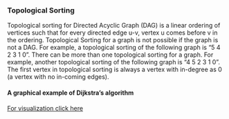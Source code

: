 ### Topological Sorting
Topological sorting for Directed Acyclic Graph (DAG) is a linear ordering of vertices such that for every directed edge u-v, vertex u comes before v in the ordering. Topological Sorting for a graph is not possible if the graph is not a DAG. For example, a topological sorting of the following graph is “5 4 2 3 1 0”. There can be more than one topological sorting for a graph. For example, another topological sorting of the following graph is “4 5 2 3 1 0”. The first vertex in topological sorting is always a vertex with in-degree as 0 (a vertex with no in-coming edges).

#### A graphical example of Dijkstra’s algorithm
[For visualization click here](https://www.cs.usfca.edu/~galles/visualization/TopoSortIndegree.html)
